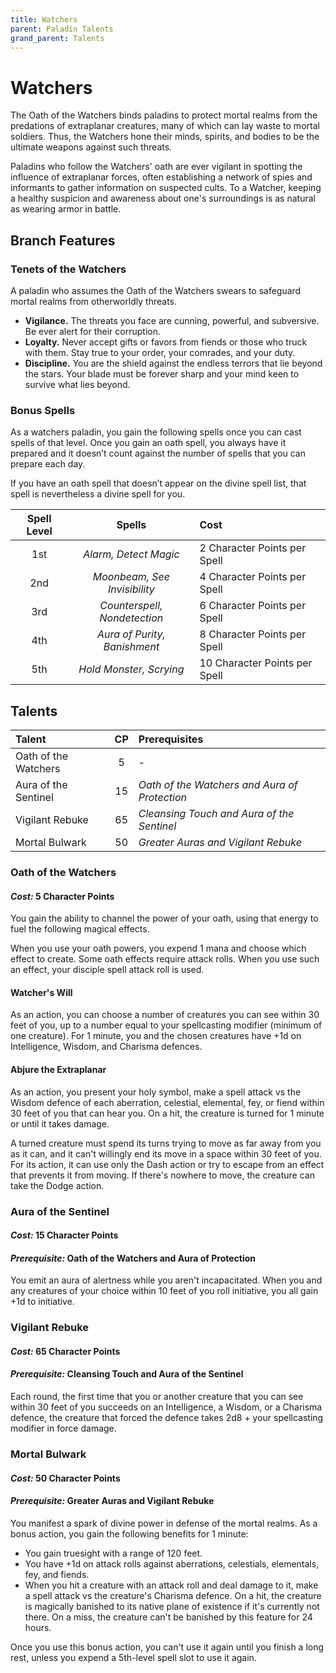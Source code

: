 ```yaml
---
title: Watchers
parent: Paladin Talents
grand_parent: Talents
---
```


# Watchers
The Oath of the Watchers binds paladins to protect mortal realms from the predations of extraplanar creatures, many of which can lay waste to mortal soldiers. Thus, the Watchers hone their minds, spirits, and bodies to be the ultimate weapons against such threats.

Paladins who follow the Watchers' oath are ever vigilant in spotting the influence of extraplanar forces, often establishing a network of spies and informants to gather information on suspected cults. To a Watcher, keeping a healthy suspicion and awareness about one's surroundings is as natural as wearing armor in battle.

## Branch Features

### Tenets of the Watchers
A paladin who assumes the Oath of the Watchers swears to safeguard mortal realms from otherworldly threats.

* **Vigilance.** The threats you face are cunning, powerful, and subversive. Be ever alert for their corruption.
* **Loyalty.** Never accept gifts or favors from fiends or those who truck with them. Stay true to your order, your comrades, and your duty.
* **Discipline.** You are the shield against the endless terrors that lie beyond the stars. Your blade must be forever sharp and your mind keen to survive what lies beyond.

### Bonus Spells
As a watchers paladin, you gain the following spells once you can cast spells of that level. Once you gain an oath spell, you always have it prepared and it doesn’t count against the number of spells that you can prepare each day.

If you have an oath spell that doesn’t appear on the divine spell list, that spell is nevertheless a divine spell for you.

| Spell Level | Spells | Cost |
|:-----------:|:------:|:-----|
| 1st | *Alarm, Detect Magic* | 2 Character Points per Spell |
| 2nd | *Moonbeam, See Invisibility* | 4 Character Points per Spell |
| 3rd | *Counterspell, Nondetection* | 6 Character Points per Spell |
| 4th | *Aura of Purity, Banishment* | 8 Character Points per Spell |
| 5th | *Hold Monster, Scrying* | 10 Character Points per Spell |

## Talents

| Talent | CP | Prerequisites |
|:-------|:--:|:--------------|
| Oath of the Watchers | 5  | - |
| Aura of the Sentinel | 15 | *Oath of the Watchers and Aura of Protection* |
| Vigilant Rebuke      | 65 | *Cleansing Touch and Aura of the Sentinel* |
| Mortal Bulwark       | 50 | *Greater Auras and Vigilant Rebuke* |

### Oath of the Watchers
#### *Cost:* 5 Character Points
You gain the ability to channel the power of your oath, using that energy to fuel the following magical effects.

When you use your oath powers, you expend 1 mana and choose which effect to create. Some oath effects require attack rolls. When you use such an effect, your disciple spell attack roll is used.

#### Watcher's Will
As an action, you can choose a number of creatures you can see within 30 feet of you, up to a number equal to your spellcasting modifier (minimum of one creature). For 1 minute, you and the chosen creatures have +1d on Intelligence, Wisdom, and Charisma defences.

#### Abjure the Extraplanar
As an action, you present your holy symbol, make a spell attack vs the Wisdom defence of each aberration, celestial, elemental, fey, or fiend within 30 feet of you that can hear you. On a hit, the creature is turned for 1 minute or until it takes damage.

A turned creature must spend its turns trying to move as far away from you as it can, and it can't willingly end its move in a space within 30 feet of you. For its action, it can use only the Dash action or try to escape from an effect that prevents it from moving. If there's nowhere to move, the creature can take the Dodge action.

### Aura of the Sentinel
#### *Cost:* 15 Character Points
#### *Prerequisite:* Oath of the Watchers and Aura of Protection
You emit an aura of alertness while you aren't incapacitated. When you and any creatures of your choice within 10 feet of you roll initiative, you all gain +1d to initiative.

### Vigilant Rebuke
#### *Cost:* 65 Character Points
#### *Prerequisite:* Cleansing Touch and Aura of the Sentinel
Each round, the first time that you or another creature that you can see within 30 feet of you succeeds on an Intelligence, a Wisdom, or a Charisma defence, the creature that forced the defence takes 2d8 + your spellcasting modifier in force damage.

### Mortal Bulwark
#### *Cost:* 50 Character Points
#### *Prerequisite:* Greater Auras and Vigilant Rebuke
You manifest a spark of divine power in defense of the mortal realms. As a bonus action, you gain the following benefits for 1 minute:

* You gain truesight with a range of 120 feet.
* You have +1d on attack rolls against aberrations, celestials, elementals, fey, and fiends.
* When you hit a creature with an attack roll and deal damage to it, make a spell attack vs the creature's Charisma defence. On a hit, the creature is magically banished to its native plane of existence if it's currently not there. On a miss, the creature can't be banished by this feature for 24 hours.

Once you use this bonus action, you can't use it again until you finish a long rest, unless you expend a 5th-level spell slot to use it again.
